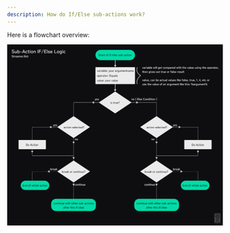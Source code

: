 ```yaml
---
description: How do If/Else sub-actions work?
---
```


Here is a flowchart overview:

![If-Else flowchart](../assets/if-else-flowchart.png)